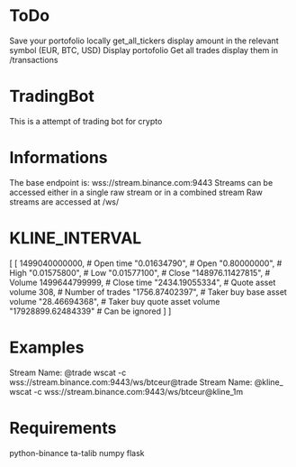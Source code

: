 # ToDo

  Save your portofolio locally
  get_all_tickers
  display amount in the relevant symbol (EUR, BTC, USD)
  Display portofolio
  Get all trades
  display them in /transactions


# TradingBot
  This is a attempt of trading bot for crypto


# Informations
  The base endpoint is: wss://stream.binance.com:9443
  Streams can be accessed either in a single raw stream or in a combined stream
  Raw streams are accessed at /ws/<streamName>

# KLINE_INTERVAL
  [
    [
        1499040000000,      # Open time
        "0.01634790",       # Open
        "0.80000000",       # High
        "0.01575800",       # Low
        "0.01577100",       # Close
        "148976.11427815",  # Volume
        1499644799999,      # Close time
        "2434.19055334",    # Quote asset volume
        308,                # Number of trades
        "1756.87402397",    # Taker buy base asset volume
        "28.46694368",      # Taker buy quote asset volume
        "17928899.62484339" # Can be ignored
    ]
]

# Examples
  Stream Name: <symbol>@trade
  wscat -c wss://stream.binance.com:9443/ws/btceur@trade
  Stream Name: <symbol>@kline_<interval>
  wscat -c wss://stream.binance.com:9443/ws/btceur@kline_1m

# Requirements
python-binance
ta-talib
numpy
flask
